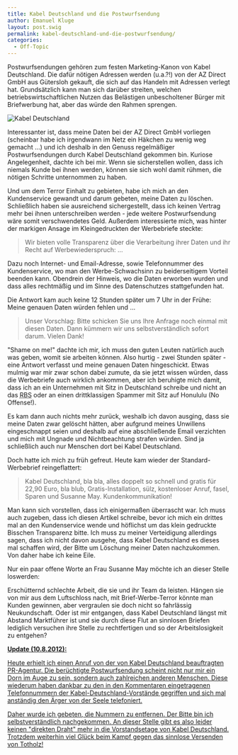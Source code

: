 ```yaml
---
title: Kabel Deutschland und die Postwurfsendung
author: Emanuel Kluge
layout: post.swig
permalink: kabel-deutschland-und-die-postwurfsendung/
categories:
  - Off-Topic
---
```


Postwurfsendungen gehören zum festen Marketing-Kanon von Kabel Deutschland. Die dafür nötigen Adressen werden (u.a.?!) von der AZ Direct GmbH aus Gütersloh gekauft, die sich auf das Handeln mit Adressen verlegt hat. Grundsätzlich kann man sich darüber streiten, welchen betriebswirtschaftlichen Nutzen das Belästigen unbescholtener Bürger mit Briefwerbung hat, aber das würde den Rahmen sprengen.

<noscript data-src="/wp-content/uploads/2010/07/kabel-deutschland.gif" data-alt="Kabel Deutschland">
<img src="/wp-content/uploads/2010/07/kabel-deutschland.gif" alt="Kabel Deutschland">
</noscript>

Interessanter ist, dass meine Daten bei der AZ Direct GmbH vorliegen (scheinbar habe ich irgendwann im Netz ein Häkchen zu wenig weg gemacht &hellip;) und ich deshalb in den Genuss regelmäßiger Postwurfsendungen durch Kabel Deutschland gekommen bin. Kuriose Angelegenheit, dachte ich bei mir. Wenn sie sicherstellen wollen, dass ich niemals Kunde bei ihnen werden, können sie sich wohl damit rühmen, die nötigen Schritte unternommen zu haben.

Und um dem Terror Einhalt zu gebieten, habe ich mich an den Kundenservice gewandt und darum gebeten, meine Daten zu löschen. Schließlich haben sie ausreichend sichergestellt, dass ich keinen Vertrag mehr bei ihnen unterschreiben werden - jede weitere Postwurfsendung wäre somit verschwendetes Geld. Außerdem interessierte mich, was hinter der markigen Ansage im Kleingedruckten der Werbebriefe steckte:

> Wir bieten volle Transparenz über die Verarbeitung ihrer Daten und ihr Recht auf Werbewiederspruch: &hellip;

Dazu noch Internet- und Email-Adresse, sowie Telefonnummer des Kundenservice, wo man den Werbe-Schwachsinn zu beiderseitigem Vorteil beenden kann. Obendrein der Hinweis, wo die Daten erworben wurden und dass alles rechtmäßig und im Sinne des Datenschutzes stattgefunden hat.

Die Antwort kam auch keine 12 Stunden später um 7 Uhr in der Frühe: Meine genauen Daten würden fehlen und &hellip;

> Unser Vorschlag: Bitte schicken Sie uns Ihre Anfrage noch einmal mit diesen Daten. Dann kümmern wir uns selbstverständlich sofort darum. Vielen Dank!

"Shame on me!" dachte ich mir, ich muss den guten Leuten natürlich auch was geben, womit sie arbeiten können. Also hurtig - zwei Stunden später - eine Antwort verfasst und meine genauen Daten hingeschickt. Etwas mulmig war mir zwar schon dabei zumute, da sie jetzt wissen würden, dass die Werbebriefe auch wirklich ankommen, aber ich beruhigte mich damit, dass ich an ein Unternehmen mit Sitz in Deutschland schreibe und nicht an das <abbr title="Russian Business Network" lang="en">RBS</abbr> oder an einen drittklassigen Spammer mit Sitz auf Honululu (No Offense!).

Es kam dann auch nichts mehr zurück, weshalb ich davon ausging, dass sie meine Daten zwar gelöscht hätten, aber aufgrund meines Unwillens eingeschnappt seien und deshalb auf eine abschließende Email verzichten und mich mit Ungnade und Nichtbeachtung strafen würden. Sind ja schließlich auch nur Menschen dort bei Kabel Deutschland.

Doch hatte ich mich zu früh gefreut. Heute kam wieder der Standard-Werbebrief reingeflattert:

> Kabel Deutschland, bla bla, alles doppelt so schnell und gratis für 22,90 Euro, bla blub, Gratis-Installation, sülz, kostenloser Anruf, fasel, Sparen und Susanne May. Kundenkommunikation!

Man kann sich vorstellen, dass ich einigermaßen überrascht war. Ich muss auch zugeben, dass ich diesen Artikel schreibe, bevor ich mich ein drittes mal an den Kundenservice wende und höflichst um das klein gedruckte Bisschen Transparenz bitte. Ich muss zu meiner Verteidigung allerdings sagen, dass ich nicht davon ausgehe, dass Kabel Deutschland es dieses mal schaffen wird, der Bitte um Löschung meiner Daten nachzukommen. Von daher habe ich keine Eile.

Nur ein paar offene Worte an Frau Susanne May möchte ich an dieser Stelle loswerden:

Erschütternd schlechte Arbeit, die sie und ihr Team da leisten. Hängen sie von mir aus dem Luftschloss nach, mit Brief-Werbe-Terror könnte man Kunden gewinnen, aber vergraulen sie doch nicht so fahrlässig Neukundschaft. Oder ist mir entgangen, dass Kabel Deutschland längst mit Abstand Marktführer ist und sie durch diese Flut an sinnlosen Briefen lediglich versuchen ihre Stelle zu rechtfertigen und so der Arbeitslosigkeit zu entgehen?

**<ins datetime="2012-08-10T15:08:08+00:00">Update (10.8.2012):</ins>**

<ins datetime="2012-08-10T15:08:08+00:00">Heute erhielt ich einen Anruf von der von Kabel Deutschland beauftragten PR-Agentur. Die berüchtigte Postwurfsendung scheint nicht nur mir ein Dorn im Auge zu sein, sondern auch zahlreichen anderen Menschen. Diese wiederum haben dankbar zu den in den Kommentaren eingetragenen Telefonnummern der Kabel-Deutschland-Vorstände gegriffen und sich mal anständig den Ärger von der Seele telefoniert.</ins>

<ins datetime="2012-08-10T15:08:08+00:00">Daher wurde ich gebeten, die Nummern zu entfernen. Der Bitte bin ich selbstverständlich nachgekommen. An dieser Stelle gibt es also leider keinen "direkten Draht" mehr in die Vorstandsetage von Kabel Deutschland. Trotzdem weiterhin viel Glück beim Kampf gegen das sinnlose Versenden von Totholz!</ins>
